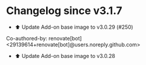 # Changelog since v3.1.7
- ⬆️ Update Add-on base image to v3.0.29 (#250)

Co-authored-by: renovate[bot] <29139614+renovate[bot]@users.noreply.github.com> 
- ⬆️ Update Add-on base image to v3.0.28 
